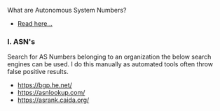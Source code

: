 What are Autonomous System Numbers?
- [Read here...](https://www.iana.org/assignments/as-numbers/as-numbers.xhtml)

### I. ASN's
Search for AS Numbers belonging to an organization the below search engines can be used. I do this manually as automated tools often throw false positive results.
- https://bgp.he.net/
- https://asnlookup.com/
- https://asrank.caida.org/
